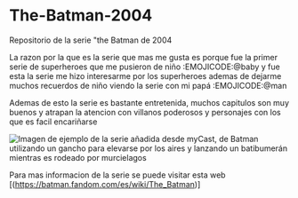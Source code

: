 # The-Batman-2004
 Repositorio de la serie "the Batman de 2004

La razon por la que es la serie que mas me gusta es porque fue la primer serie de superheroes que me pusieron de 
niño :EMOJICODE:@baby y fue esta la serie me hizo interesarme por los superheroes ademas de dejarme muchos recuerdos 
de niño viendo la serie con mi papá :EMOJICODE:@man

Ademas de esto la serie es bastante entretenida, muchos capitulos son muy buenos y atrapan la atencion con villanos poderosos
y personajes con los que es facil encariñarse

![Imagen de ejemplo de la serie añadida desde myCast, de Batman utilizando un gancho para elevarse por los aires y lanzando un batibumerán mientras es rodeado por murcielagos](https://assets.mycast.io/posters/the-batman-2004-series-live-action-fan-casting-poster-12847-large.jpg?1563872154)

Para mas informacion de la serie se puede visitar esta web
[(https://batman.fandom.com/es/wiki/The_Batman)]
